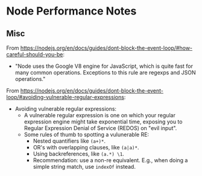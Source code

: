 # Node Performance Notes


## Misc

From https://nodejs.org/en/docs/guides/dont-block-the-event-loop/#how-careful-should-you-be:

- "Node uses the Google V8 engine for JavaScript, which is quite fast for many common operations. Exceptions to this rule are regexps and JSON operations."

From https://nodejs.org/en/docs/guides/dont-block-the-event-loop/#avoiding-vulnerable-regular-expressions:

- Avoiding vulnerable regular expressions:
  + A vulnerable regular expression is one on which your regular expression engine might take exponential time, exposing you to Regular Expression Denial of Service (REDOS) on "evil input".
  + Some rules of thumb to spotting a vulunerable RE:
    * Nested quantifiers like `(a+)*`.
    * OR's with overlapping clauses, like `(a|a)*`.
    * Using backreferences, like `(a.*) \1`.
    * Recommendation: use a non-re equivalent. E.g., when doing a simple string match, use `indexOf` instead.
